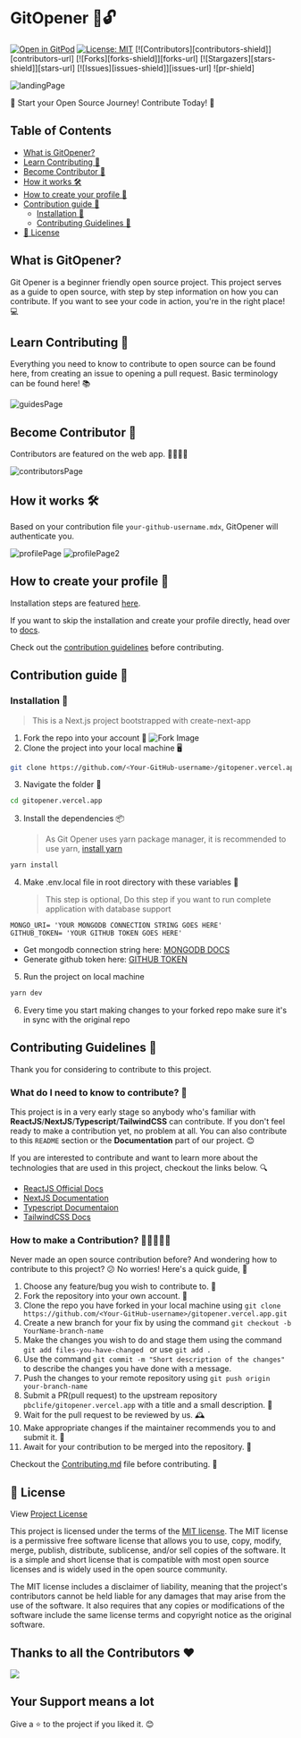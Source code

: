 # GitOpener 🚪🔓

[![Open in GitPod](https://img.shields.io/badge/Gitpod-Ready--to--Code-blue?logo=gitpod)](https://gitpod.io/#https://github.com/pbclife/gitopener.vercel.app)
[![License: MIT](https://img.shields.io/badge/License-MIT-yellow.svg)](https://github.com/pbclife/gitopener.vercel.app/blob/main/LICENSE)
[![Contributors][contributors-shield]][contributors-url]
[![Forks][forks-shield]][forks-url]
[![Stargazers][stars-shield]][stars-url]
[![Issues][issues-shield]][issues-url]
![pr-shield]

![landingPage](https://user-images.githubusercontent.com/71945723/227792530-993f74ab-7c78-4e46-a3f6-69de0af9c597.jpg)


🚀 Start your Open Source Journey! Contribute Today! 🤝

## Table of Contents
- [What is GitOpener?](#what-is-gitopener)
- [Learn Contributing 📖](#learn-contributing-📖)
- [Become Contributor 👥](#become-contributor-👥)
- [How it works 🛠️](#how-it-works-🛠️)
- [How to create your profile 📝](#how-to-create-your-profile-📝)
- [Contribution guide 🤝](#contribution-guide-🤝)
  - [Installation 🚧](#installation-🚧)
  - [Contributing Guidelines 📜](#contributing-guidelines-📜)
- [📝 License](#📝-license)

## What is GitOpener?

Git Opener is a beginner friendly open source project. This project serves as a guide to open source, with step by step information on how you can contribute. If you want to see your code in action, you're in the right place! 💻

## Learn Contributing 📖

Everything you need to know to contribute to open source can be found here, from creating an issue to opening a pull request. Basic terminology can be found here! 📚

![guidesPage](https://user-images.githubusercontent.com/71945723/227792563-8ab9c59b-8187-4108-93cd-4157d97fe687.png)


## Become Contributor 👥

Contributors are featured on the web app. 👨‍💻👩‍💻

![contributorsPage](https://user-images.githubusercontent.com/71945723/227792580-531716bd-8404-4472-bb21-601d8ca62ce5.png)


## How it works 🛠️

Based on your contribution file `your-github-username.mdx`, GitOpener will authenticate you.

![profilePage](https://user-images.githubusercontent.com/71945723/227792597-05eb9130-3c99-4682-a1f1-8237a8c33efa.png)
![profilePage2](https://user-images.githubusercontent.com/71945723/227792601-5764ceaa-c289-41f4-b126-3b1d44a6eac4.png)


## How to create your profile 📝

Installation steps are featured [here](#installation).

If you want to skip the installation and create your profile directly, head over to [docs](docs/guides/starting-contribution/getting-started.mdx).

<!-- Description -->

Check out the [contribution guidelines](#contributing-guidelines) before contributing.

## Contribution guide 🤝

### Installation 🚧

> This is a Next.js project bootstrapped with create-next-app

1. Fork the repo into your account 🍴
   ![Fork Image](https://i.imgur.com/mNw6zxu.png)
2. Clone the project into your local machine 🖥️

```sh
git clone https://github.com/<Your-GitHub-username>/gitopener.vercel.app.git
```

3. Navigate the folder 📂

```sh
cd gitopener.vercel.app
```

3. Install the dependencies 📦
   > As Git Opener uses yarn package manager, it is recommended to use yarn, [install yarn][yarn-website]

```sh
yarn install
```

4. Make .env.local file in root directory with these variables 📁
   > This step is optional, Do this step if you want to run complete application with database support

```
MONGO_URI= 'YOUR MONGODB CONNECTION STRING GOES HERE'
GITHUB_TOKEN= 'YOUR GITHUB TOKEN GOES HERE'
```

- Get mongodb connection string here: [MONGODB DOCS][mongodb-docs]
- Generate github token here: [GITHUB TOKEN][github-token]

5. Run the project on local machine

```sh
yarn dev
```

6. Every time you start making changes to your forked repo make sure it's in sync with the original repo

## Contributing Guidelines 📜

Thank you for considering to contribute to this project.

### What do I need to know to contribute? 🤔

This project is in a very early stage so anybody who's familiar with **ReactJS**/**NextJS**/**Typescript**/**TailwindCSS** can contribute. If you don't feel ready to make a contribution yet, no problem at all. You can also contribute to this `README` section or the **Documentation** part of our project. 😊

If you are interested to contribute and want to learn more about the technologies that are used in this project, checkout the links below. 🔍


- [ReactJS Official Docs](https://reactjs.org/docs/getting-started.html)
- [NextJS Documentation](https://beta.nextjs.org/docs)
- [Typescript Documentaion](https://www.typescriptlang.org/docs/)
- [TailwindCSS Docs](https://tailwindcss.com/docs/installation)

### How to make a Contribution? 🤝👩‍💻👨‍💻

Never made an open source contribution before? And wondering how to contribute to this project? 😕 No worries! Here's a quick guide, 🚀

1. Choose any feature/bug you wish to contribute to. 🎉
2. Fork the repository into your own account. 🍴
3. Clone the repo you have forked in your local machine using `git clone https://github.com/<Your-GitHub-username>/gitopener.vercel.app.git`
4. Create a new branch for your fix by using the command `git checkout -b YourName-branch-name `
5. Make the changes you wish to do and stage them using the command `git add files-you-have-changed ` or use `git add .`
6. Use the command `git commit -m "Short description of the changes"` to describe the changes you have done with a message.
7. Push the changes to your remote repository using `git push origin your-branch-name`
8. Submit a PR(pull request) to the upstream repository `pbclife/gitopener.vercel.app` with a title and a small description. 🙏
9. Wait for the pull request to be reviewed by us. 🕰️
10. Make appropriate changes if the maintainer recommends you to and submit it. 🔄
11. Await for your contribution to be merged into the repository. 🎊

Checkout the [Contributing.md][contributing] file before contributing. 📖


<!-- ### Where can I go for help? -->

## 📝 License

View [Project License][license]

This project is licensed under the terms of the [MIT license](https://opensource.org/license/mit/). The MIT license is a permissive free software license that allows you to use, copy, modify, merge, publish, distribute, sublicense, and/or sell copies of the software. It is a simple and short license that is compatible with most open source licenses and is widely used in the open source community.

The MIT license includes a disclaimer of liability, meaning that the project's contributors cannot be held liable for any damages that may arise from the use of the software. It also requires that any copies or modifications of the software include the same license terms and copyright notice as the original software.

## Thanks to all the Contributors ❤️

<a href = "https://github.com/pbclife/gitopener.vercel.app/graphs/contributors">
  <img src = "https://contrib.rocks/image?repo=pbclife/gitopener.vercel.app"/>
</a>

## Your Support means a lot

Give a ⭐ to the project if you liked it. 😊

[yarn-website]: https://classic.yarnpkg.com/lang/en/docs/install/#debian-stable
[mongodb-docs]: https://www.mongodb.com/docs/compass/current/connect
[github-token]: https://github.com/settings/tokens
[contributing]: https://github.com/pbclife/gitopener.vercel.app/blob/main/CONTRIBUTING.md
[license]: https://github.com/pbclife/gitopener.vercel.app/blob/main/LICENCE
